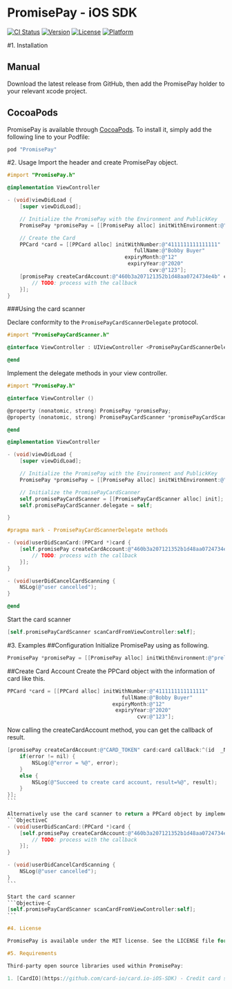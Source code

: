 # PromisePay - iOS SDK

[![CI Status](http://img.shields.io/travis/KevinHakans/PromisePay.svg?style=flat)](https://travis-ci.org/KevinHakans/PromisePay)
[![Version](https://img.shields.io/cocoapods/v/PromisePay.svg?style=flat)](http://cocoapods.org/pods/PromisePay)
[![License](https://img.shields.io/cocoapods/l/PromisePay.svg?style=flat)](http://cocoapods.org/pods/PromisePay)
[![Platform](https://img.shields.io/cocoapods/p/PromisePay.svg?style=flat)](http://cocoapods.org/pods/PromisePay)

#1. Installation

## Manual

Download the latest release from GitHub, then add the PromisePay holder to your relevant xcode project.

## CocoaPods

PromisePay is available through [CocoaPods](http://cocoapods.org). To install
it, simply add the following line to your Podfile:

```ruby
pod "PromisePay"
```

#2. Usage
Import the header and create PromisePay object.
```Objective-C
#import "PromisePay.h"

@implementation ViewController

- (void)viewDidLoad {
    [super viewDidLoad];

    // Initialize the PromisePay with the Environment and PublickKey
    PromisePay *promisePay = [[PromisePay alloc] initWithEnvironment:@"prelive" publicKey:@"cbd748a608eda8635e1f325d914080b4"];

    // Create the Card
    PPCard *card = [[PPCard alloc] initWithNumber:@"4111111111111111"
                                         fullName:@"Bobby Buyer"
                                      expiryMonth:@"12"
                                       expiryYear:@"2020"
                                              cvv:@"123"];
    [promisePay createCardAccount:@"460b3a207121352b1d48aa0724734e4b" card:card callBack:^(id  result, NSError * error) {
        // TODO: process with the callback
    }];
}

```

###Using the card scanner

Declare conformity to the `PromisePayCardScannerDelegate` protocol.
```Objective-C
#import "PromisePayCardScanner.h"

@interface ViewController : UIViewController <PromisePayCardScannerDelegate>

@end
```

Implement the delegate methods in your view controller.
```Objective-C
#import "PromisePay.h"

@interface ViewController ()

@property (nonatomic, strong) PromisePay *promisePay;
@property (nonatomic, strong) PromisePayCardScanner *promisePayCardScanner;

@end

@implementation ViewController

- (void)viewDidLoad {
    [super viewDidLoad];

    // Initialize the PromisePay with the Environment and PublickKey
    PromisePay *promisePay = [[PromisePay alloc] initWithEnvironment:@"prelive" publicKey:@"cbd748a608eda8635e1f325d914080b4"];

    // Initialize the PromisePayCardScanner
    self.promisePayCardScanner = [[PromisePayCardScanner alloc] init];
    self.promisePayCardScanner.delegate = self;

}

#pragma mark - PromisePayCardScannerDelegate methods

- (void)userDidScanCard:(PPCard *)card {
    [self.promisePay createCardAccount:@"460b3a207121352b1d48aa0724734e4b" card:card callBack:^(id  result, NSError * error) {
        // TODO: process with the callback
    }];
}

- (void)userDidCancelCardScanning {
    NSLog(@"user cancelled");
}

@end
```

Start the card scanner
```Objective-C
[self.promisePayCardScanner scanCardFromViewController:self];
```

#3. Examples
##Configuration
Initialize PromisePay using as following.
```Objective-C
PromisePay *promisePay = [[PromisePay alloc] initWithEnvironment:@"prelive" publicKey:@"PUBLIC_KEY"];
```


##Create Card Account
Create the PPCard object with the information of card like this.
```ObjectiveC
PPCard *card = [[PPCard alloc] initWithNumber:@"4111111111111111"
                                     fullName:@"Bobby Buyer"
                                  expiryMonth:@"12"
                                   expiryYear:@"2020"
                                          cvv:@"123"];
```

Now calling the createCardAccount method, you can get the callback of result.
````ObjectiveC
[promisePay createCardAccount:@"CARD_TOKEN" card:card callBack:^(id  _Nonnull result, NSError * _Nonnull error) {
    if(error != nil) {
        NSLog(@"error = %@", error);
    }
    else {
        NSLog(@"Succeed to create card account, result=%@", result);
    }
}];
```

Alternatively use the card scanner to return a PPCard object by implementing the delegate methods.
```ObjectiveC
- (void)userDidScanCard:(PPCard *)card {
    [self.promisePay createCardAccount:@"460b3a207121352b1d48aa0724734e4b" card:card callBack:^(id  result, NSError * error) {
        // TODO: process with the callback
    }];
}

- (void)userDidCancelCardScanning {
    NSLog(@"user cancelled");
}
```

Start the card scanner
```Objective-C
[self.promisePayCardScanner scanCardFromViewController:self];
```

#4. License

PromisePay is available under the MIT license. See the LICENSE file for more info.

#5. Requirements

Third-party open source libraries used within PromisePay:

1. [CardIO](https://github.com/card-io/card.io-iOS-SDK) - Credit card scanning
